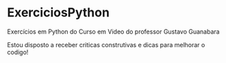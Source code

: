 # ExerciciosPython
 Exercícios em Python do Curso em Video do professor Gustavo Guanabara

Estou disposto a receber criticas construtivas e dicas para melhorar o codigo!